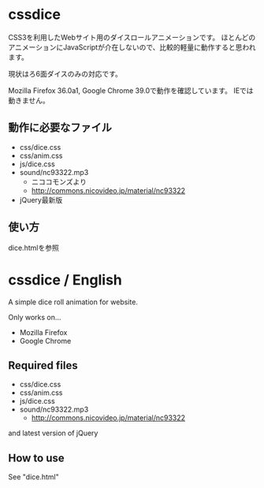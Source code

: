 # cssdice

CSS3を利用したWebサイト用のダイスロールアニメーションです。
ほとんどのアニメーションにJavaScriptが介在しないので、比較的軽量に動作すると思われます。

現状はろ6面ダイスのみの対応です。

Mozilla Firefox 36.0a1, Google Chrome 39.0で動作を確認しています。
IEでは動きません。

## 動作に必要なファイル
* css/dice.css
* css/anim.css
* js/dice.css
* sound/nc93322.mp3
    * ニココモンズより
    * http://commons.nicovideo.jp/material/nc93322
* jQuery最新版

## 使い方
dice.htmlを参照


# cssdice / English
A simple dice roll animation for website.

Only works on...

* Mozilla Firefox
* Google Chrome

## Required files
* css/dice.css
* css/anim.css
* js/dice.css
* sound/nc93322.mp3
    * http://commons.nicovideo.jp/material/nc93322

and latest version of jQuery

## How to use
See "dice.html"
